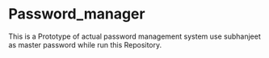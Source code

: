 # Password_manager
This is a Prototype of actual password management system use subhanjeet as master password while run this Repository.
